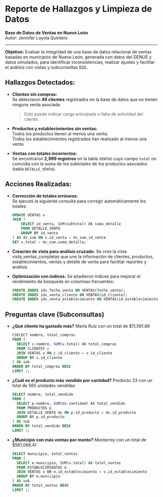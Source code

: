 # Reporte de Hallazgos y Limpieza de Datos  
**Base de Datos de Ventas en Nuevo León**   
_Autor:_ Jennifer Loyola Quintero

---

**Objetivo:** Evaluar la integridad de una base de datos relacional de ventas basadas en municipios de Nuevo León, generada con datos del DENUE y datos simulados, para identificar inconsistencias, realizar ajustes y facilitar el análisis con vistas y subconsultas SQL.

## Hallazgos Detectados:

- **Clientes sin compras:**  
  Se detectaron **49 clientes** registrados en la base de datos que no tienen ninguna venta asociada.  
  > Esto puede indicar carga anticipada o falta de actividad del cliente.

- **Productos y establecimientos sin ventas:**  
  Todos los productos tienen al menos una venta.  
  Todos los establecimientos registrados han realizado al menos una venta.

- **Ventas con totales incorrectos:**  
  Se encontraron **2,999 registros** en la tabla `VENTAS` cuyo campo `total` no coincidía con la suma de los subtotales de los productos asociados (tabla `DETALLE_VENTA`).

## Acciones Realizadas:

- **Corrección de totales erróneos:**  
  Se ejecutó la siguiente consulta para corregir automáticamente los totales:

  ```sql
  UPDATE VENTAS v
  JOIN (
      SELECT id_venta, SUM(subtotal) AS suma_detalle
      FROM DETALLE_VENTA
      GROUP BY id_venta
  ) AS dv_sum ON v.id_venta = dv_sum.id_venta
  SET v.total = dv_sum.suma_detalle;
  ```

- **Creación de vista para análisis cruzado:**
   Se creó la vista vista_ventas_completas que une la información de clientes, productos, establecimientos, ventas y detalle de venta para facilitar reportes y análisis.

- **Optimización con índices:**
  Se añadieron índices para mejorar el rendimiento de búsqueda en columnas frecuentes:
  ```sql
  CREATE INDEX idx_fecha_venta ON VENTAS(fecha_venta);
  CREATE INDEX idx_venta_cliente ON VENTAS(id_cliente);
  CREATE INDEX idx_venta_establecimiento ON VENTAS(id_establecimiento);
  ```

## Preguntas clave (Subconsultas)
- **¿Qué cliente ha gastado más?**
  Marta Ruiz con un total de $11,591.88
  ```sql
  CSELECT nombre, total_compras
  FROM (
    SELECT c.nombre, SUM(v.total) AS total_compras
    FROM CLIENTES c
    JOIN VENTAS v ON c.id_cliente = v.id_cliente
    GROUP BY c.id_cliente
  ) AS sub
  ORDER BY total_compras DESC
  LIMIT 1;
  ```

- **¿Cuál es el producto más vendido por cantidad?**
  Producto 33 con un total de 565 unidades vendidas
  ```sql
  SELECT nombre, total_vendido
  FROM (
    SELECT p.nombre, SUM(dv.cantidad) AS total_vendido
    FROM PRODUCTOS p
    JOIN DETALLE_VENTA dv ON p.id_producto = dv.id_producto
    GROUP BY p.id_producto
  ) AS sub
  ORDER BY total_vendido DESC
  LIMIT 1;
  ```
- **¿Municipio con más ventas por monto?**
  Monterrey con un total de $561,066.41
  ```sql
  SELECT municipio, total_ventas
  FROM (
    SELECT e.municipio, SUM(v.total) AS total_ventas
    FROM ESTABLECIMIENTOS e
    JOIN VENTAS v ON e.id_establecimiento = v.id_establecimiento
    GROUP BY e.municipio
  ) AS sub
  ORDER BY total_ventas DESC
  LIMIT 1;
  ```
